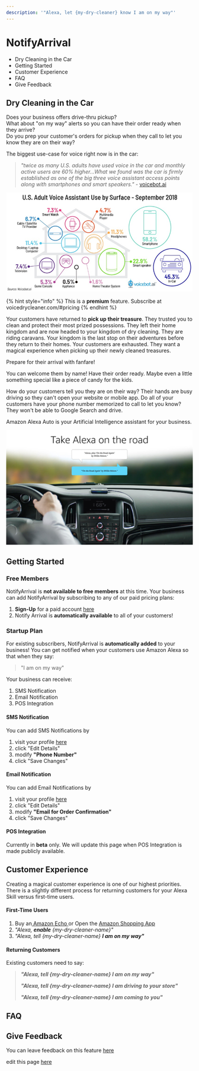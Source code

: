 ```yaml
---
description: '"Alexa, let {my-dry-cleaner} know I am on my way"'
---
```


# NotifyArrival

* Dry Cleaning in the Car
* Getting Started
* Customer Experience
* FAQ
* Give Feedback

## Dry Cleaning in the Car

Does your business offers drive-thru pickup?  
What about "on my way" alerts so you can have their order ready when they arrive?  
Do you prep your customer's orders for pickup when they call to let you know they are on their way?

The biggest use-case for voice right now is in the car: 

> _"twice as many U.S. adults have used voice in the car and monthly active users are 60% higher...What we found was the car is firmly established as one of the big three voice assistant access points along with smartphones and smart speakers." -_ [voicebot.ai](https://voicebot.ai/2019/01/15/twice-the-number-of-u-s-adults-have-tried-in-car-voice-assistants-as-smart-speakers/)

![voicebot.ai](.gitbook/assets/us-adult-voice-assistant-use-by-surface-01.jpg)

{% hint style="info" %}
This is a **premium** feature. Subscribe at voicedrycleaner.com/\#pricing 
{% endhint %}

Your customers have returned to **pick up their treasure**. They trusted you to clean and protect their most prized possessions. They left their home kingdom and are now headed to your kingdom of dry cleaning. They are riding caravans. Your kingdom is the last stop on their adventures before they return to their homes. Your customers are exhausted. They want a magical experience when picking up their newly cleaned treasures. 

Prepare for their arrival with fanfare!

You can welcome them by name! Have their order ready. Maybe even a little something special like a piece of candy for the kids. 

How do your customers tell you they are on their way? Their hands are busy driving so they can't open your website or mobile app. Do all of your customers have your phone number memorized to call to let you know? They won't be able to Google Search and drive. 

Amazon Alexa Auto is your Artificial Intelligence assistant for your business.

![Alexa Auto](.gitbook/assets/ea_dpv._cb455161422_.jpg)

## Getting Started

### Free Members

NotifyArrival is **not available to free members** at this time. Your business can add NotifyArrival by subscribing to any of our paid pricing plans:

1. **Sign-Up** for a paid account [here](https://voicedrycleaner.com/#pricing)
2. Notify Arrival is **automatically available** to all of your customers!

### Startup Plan

For existing subscribers, NotifyArrival is **automatically added** to your business! You can get notified when your customers use Amazon Alexa so that when they say:

> "I am on my way"

Your business can receive:

1. SMS Notification
2. Email Notification
3. POS Integration

#### SMS Notification

You can add SMS Notifications by

1. visit your profile [here](https://voicedrycleaner.com/profile/)
2. click "Edit Details"
3. modify **"Phone Number"**
4. click "Save Changes"

#### Email Notification

You can add Email Notifications by

1. visit your profile [here](https://voicedrycleaner.com/profile/)
2. click "Edit Details"
3. modify **"Email for Order Confirmation"**
4. click "Save Changes"

#### POS Integration

Currently in **beta** only. We will update this page when POS Integration is made publicly available.

## Customer Experience

Creating a magical customer experience is one of our highest priorities. There is a slightly different process for returning customers for your Alexa Skill versus first-time users.

#### First-Time Users

1. Buy an[ Amazon Echo ](https://www.amazon.com/Introducing-Echo-Auto-first-your/dp/B0753K4CWG)or Open the [Amazon Shopping App](http://www.amazon.com/mobileapps)
2. _"Alexa, **enable** {my-dry-cleaner-name}"_
3. _"Alexa, tell {my-dry-cleaner-name} **I am on my way"**_

#### Returning Customers

Existing customers need to say:

> _**"Alexa, tell {my-dry-cleaner-name} I am on my way"**_
>
> _**"Alexa, tell {my-dry-cleaner-name} I am driving to your store"**_
>
> _**"Alexa, tell {my-dry-cleaner-name} I am coming to you"**_

## FAQ

## Give Feedback

You can leave feedback on this feature [here](https://voicefirstai.typeform.com/to/gcW8kp)

edit this page [here](https://github.com/VoiceFirstTech/voicefirsttech.com/edit/master/notifyarrival.md)



